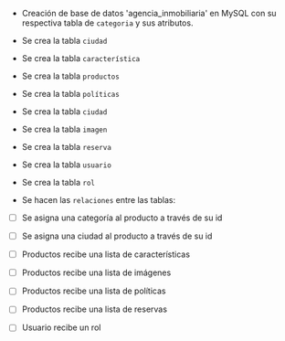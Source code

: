 
- Creación de base de datos 'agencia_inmobiliaria' en MySQL con su respectiva tabla de `categoria` y sus atributos.

- Se crea la tabla `ciudad`
- Se crea la tabla `característica`
- Se crea la tabla `productos`
- Se crea la tabla `políticas`
- Se crea la tabla `ciudad`
- Se crea la tabla `imagen`
- Se crea la tabla `reserva`
- Se crea la tabla `usuario`
- Se crea la tabla `rol`


- Se hacen las `relaciones` entre las tablas:
- [ ] Se asigna una categoría al producto a través de su id
- [ ] Se asigna una ciudad al producto a través de su id
- [ ] Productos recibe una lista de características
- [ ] Productos recibe una lista de imágenes
- [ ] Productos recibe una lista de políticas
- [ ] Productos recibe una lista de reservas
- [ ] Usuario recibe un rol






